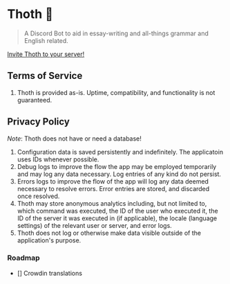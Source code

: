 # Thoth 📖
> A Discord Bot to aid in essay-writing and all-things grammar and English related.

[Invite Thoth to your server!](https://discord.com/oauth2/authorize?client_id=552734173803184128&scope=bot+applications.commands)  


## Terms of Service
1. Thoth is provided as-is. Uptime, compatibility, and functionality is not guaranteed.

## Privacy Policy
*Note*: Thoth does not have or need a database!

1. Configuration data is saved persistently and indefinitely. The applicatoin uses IDs whenever possible.
2. Debug logs to improve the flow the app may be employed temporarily and may log any data necessary. Log entries of any kind do not persist.
3. Errors logs to improve the flow of the app will log any data deemed necessary to resolve errors. Error entries are stored, and discarded once resolved.
4. Thoth may store anonymous analytics including, but not limited to, which command was executed, the ID of the user who executed it, the ID of the server it was executed in (if applicable), the locale (language settings) of the relevant user or server, and error logs. 
5. Thoth does not log or otherwise make data visible outside of the application's purpose.


### Roadmap
- [] Crowdin translations